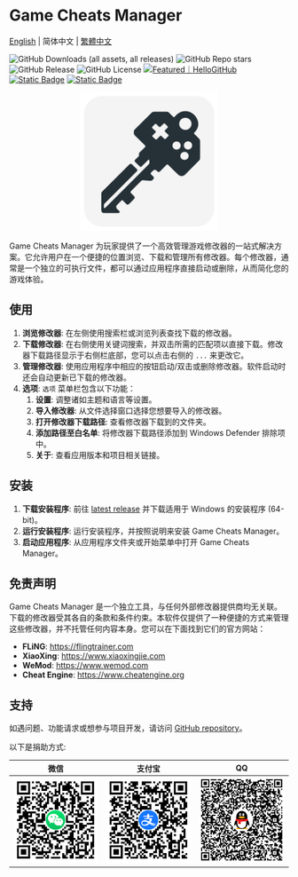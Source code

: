 # Game Cheats Manager

[English](./README.md) | 简体中文 | [繁體中文](./README_TW.md)

![GitHub Downloads (all assets, all releases)](https://img.shields.io/github/downloads/dyang886/Game-Cheats-Manager/total) ![GitHub Repo stars](https://img.shields.io/github/stars/dyang886/Game-Cheats-Manager?style=flat&color=ffc000) ![GitHub Release](https://img.shields.io/github/v/release/dyang886/Game-Cheats-Manager?link=https%3A%2F%2Fgithub.com%2Fdyang886%2FGame-Cheats-Manager%2Freleases%2Flatest) ![GitHub License](https://img.shields.io/github/license/dyang886/Game-Cheats-Manager) <a href="https://hellogithub.com/repository/3ca6e8e23401477282ba72d2d8932311" target="_blank"><img src="https://abroad.hellogithub.com/v1/widgets/recommend.svg?rid=3ca6e8e23401477282ba72d2d8932311&claim_uid=UrZOap0AkvuRw7D&theme=small" alt="Featured｜HelloGitHub" /></a> <a href="https://discord.gg/d627qVyHEF" target="_blank"><img alt="Static Badge" src="https://img.shields.io/badge/Join_Discord-f0f0f0?logo=discord"></a> <a href="https://pd.qq.com/s/h06qbdey6" target="_blank"><img alt="Static Badge" src="https://img.shields.io/badge/Join_QQ-f0f0f0?logo=qq"></a>

<div align="center">
    <img src="src/assets/logo.png" alt="Game Cheats Manager logo" width="250" />
</div>

Game Cheats Manager 为玩家提供了一个高效管理游戏修改器的一站式解决方案。它允许用户在一个便捷的位置浏览、下载和管理所有修改器。每个修改器，通常是一个独立的可执行文件，都可以通过应用程序直接启动或删除，从而简化您的游戏体验。

## 使用

1. **浏览修改器**: 在左侧使用搜索栏或浏览列表查找下载的修改器。
2. **下载修改器**: 在右侧使用关键词搜索，并双击所需的匹配项以直接下载。修改器下载路径显示于右侧栏底部，您可以点击右侧的 `...` 来更改它。
3. **管理修改器**: 使用应用程序中相应的按钮启动/双击或删除修改器。软件启动时还会自动更新已下载的修改器。
4. **选项**: `选项` 菜单栏包含以下功能：
   1. **设置**: 调整诸如主题和语言等设置。
   2. **导入修改器**: 从文件选择窗口选择您想要导入的修改器。
   3. **打开修改器下载路径**: 查看修改器下载到的文件夹。
   4. **添加路径至白名单**: 将修改器下载路径添加到 Windows Defender 排除项中。
   5. **关于**: 查看应用版本和项目相关链接。

## 安装

1. **下载安装程序**: 前往 [latest release](https://github.com/dyang886/Game-Cheats-Manager/releases) 并下载适用于 Windows 的安装程序 (64-bit)。
2. **运行安装程序**: 运行安装程序，并按照说明来安装 Game Cheats Manager。
3. **启动应用程序**: 从应用程序文件夹或开始菜单中打开 Game Cheats Manager。

## 免责声明

Game Cheats Manager 是一个独立工具，与任何外部修改器提供商均无关联。下载的修改器受其各自的条款和条件约束。本软件仅提供了一种便捷的方式来管理这些修改器，并不托管任何内容本身。您可以在下面找到它们的官方网站：

- **FLiNG**: https://flingtrainer.com
- **XiaoXing**: https://www.xiaoxingjie.com
- **WeMod**: https://www.wemod.com
- **Cheat Engine**: https://www.cheatengine.org

## 支持

如遇问题、功能请求或想参与项目开发，请访问 [GitHub repository](https://github.com/dyang886/Game-Cheats-Manager)。

以下是捐助方式:

|                             微信                             |                          支付宝                          |                          QQ                          |
| :----------------------------------------------------------: | :------------------------------------------------------: | :--------------------------------------------------: |
| <img src="src/assets/wechat.png" alt="WeChat Pay" width="200" /> | <img src="src/assets/alipay.png" alt="Alipay" width="200" /> | <img src="src/assets/qq.png" alt="QQ Pay" width="200" /> |

